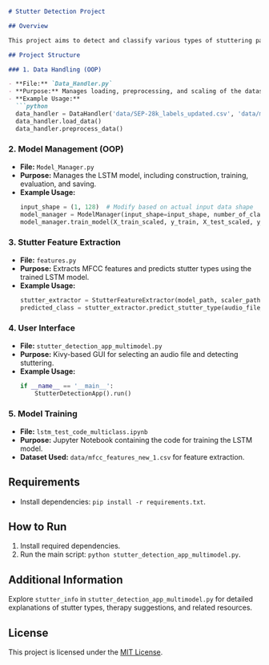 

```markdown
# Stutter Detection Project

## Overview

This project aims to detect and classify various types of stuttering patterns in speech using machine learning. It utilizes a Long Short-Term Memory (LSTM) neural network for multi-class classification and provides a user interface for stutter detection.

## Project Structure

### 1. Data Handling (OOP)

- **File:** `Data_Handler.py`
- **Purpose:** Manages loading, preprocessing, and scaling of the dataset.
- **Example Usage:**
  ```python
  data_handler = DataHandler('data/SEP-28k_labels_updated.csv', 'data/mfcc_features_new_1.csv')
  data_handler.load_data()
  data_handler.preprocess_data()
  ```

### 2. Model Management (OOP)

- **File:** `Model_Manager.py`
- **Purpose:** Manages the LSTM model, including construction, training, evaluation, and saving.
- **Example Usage:**
  ```python
  input_shape = (1, 128)  # Modify based on actual input data shape
  model_manager = ModelManager(input_shape=input_shape, number_of_classes=y_train.shape[1])
  model_manager.train_model(X_train_scaled, y_train, X_test_scaled, y_test)
  ```

### 3. Stutter Feature Extraction

- **File:** `features.py`
- **Purpose:** Extracts MFCC features and predicts stutter types using the trained LSTM model.
- **Example Usage:**
  ```python
  stutter_extractor = StutterFeatureExtractor(model_path, scaler_path)
  predicted_class = stutter_extractor.predict_stutter_type(audio_file_path)
  ```

### 4. User Interface

- **File:** `stutter_detection_app_multimodel.py`
- **Purpose:** Kivy-based GUI for selecting an audio file and detecting stuttering.
- **Example Usage:**
  ```python
  if __name__ == '__main__':
      StutterDetectionApp().run()
  ```

### 5. Model Training

- **File:** `lstm_test_code_multiclass.ipynb`
- **Purpose:** Jupyter Notebook containing the code for training the LSTM model.
- **Dataset Used:** `data/mfcc_features_new_1.csv` for feature extraction.

## Requirements

- Install dependencies: `pip install -r requirements.txt`.

## How to Run

1. Install required dependencies.
2. Run the main script: `python stutter_detection_app_multimodel.py`.

## Additional Information

Explore `stutter_info` in `stutter_detection_app_multimodel.py` for detailed explanations of stutter types, therapy suggestions, and related resources.

## License

This project is licensed under the [MIT License](LICENSE).
```

